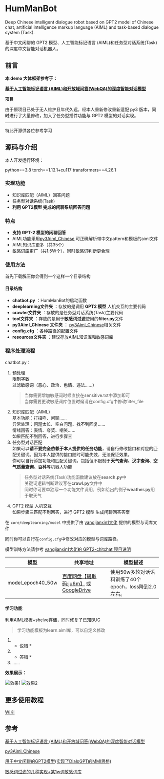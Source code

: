# HumManBot
Deep Chinese intelligent dialogue robot based on GPT2 model of Chinese chat, artificial intelligence markup language (AIML) and task-based dialogue system (Task).

基于中文闲聊的 GPT2 模型、人工智能标记语言 (AIML)和任务型对话系统(Task)的深度中文智能对话机器人。
## 前言
**本 demo 大体框架参考于：**

**[基于人工智能标记语言 (AIML)和开放域问答(WebQA)的深度智能对话模型](https://github.com/zhangbincheng1997/chatbot-aiml-webqa)**

**项目**

由于原项目已处于无人维护且年代久远，经本人重新修改重新适配 py3 版本，同时进行了大量修改，加入了任务型插件功能与 GPT2 模型的对话实现。

---
特此开源供各位参考学习

## 源码与介绍
本人开发运行环境：

python==3.8 torch==1.13.1+cu117 transformers==4.26.1

### 实现功能
+ 知识库匹配（AIML）回答问题
+ 任务型对话系统(Task)
+ **利用 GPT2模型 完成的闲聊系统回答问题**

### 特点
+ **支持 GPT-2 模型的闲聊回答**
+ AIML功能采用[py3Aiml_Chinese](https://github.com/yaleimeng/py3Aiml_Chinese),可正确解析带中文pattern和模板的aiml文件
+ AIML知识库更多（共35个）
+ [敏感词库](https://github.com/observerss/textfilter)更广（共1.5W个），同时敏感词判断更合理

### 使用方法
首先下载解压你会得到一个这样一个目录结构

#### 目录结构
+ **chatbot.py** ：HumManBot的启动函数
+ **deeplearning文件夹** ：存放的是调用 **GPT2 模型** 人机交互的主要代码
+ **crawler文件夹** ：存放的是任务型对话系统(Task)主要代码
+ **tool文件夹** ：存放的是用于**敏感词过滤**使用的**filter.py**文件
+ **py3Aiml_Chinese 文件夹** ： [py3Aiml_Chinese](https://github.com/yaleimeng/py3Aiml_Chinese)相关文件
+ **config.cfg** ：各种路径的配置文件
+ **resources文件夹** ：建议存放AIML知识库和敏感词库
  
### 程序处理流程
chatbot.py：
1. 预处理<br/>
    限制字数<br/>
     过滤敏感词（恶心、政治、色情、违法......）<br/>
    >当你需要增加敏感词时候直接在sensitive.txt中添加即可<br/>
    >当你需要更改敏感词库位置时候请在config.cfg中修改filter_file<br/>
2. 知识库匹配（AIML）<br/>
    基本功能：打招呼、闲聊......<br/>
    异常处理：问题太长、空白问题、找不到回复......<br/>
    情绪回答：表情、夸奖、嘲笑......<br/>
   如果匹配不到回答，进行步骤三
3. 任务型对话匹配<br/>
    如果可以**请不要完全依赖于本人提供的任务功能**，请自行修改接口和对应的匹配关键词。因为本人提供的接口随时可能失效，无法保证效果。<br/>
    你可以自行添加功能和匹配关键词。包括但不限制于**天气查询、汉字查询、空气质量查询、百科**等机器人功能<br/>
    >任务型对话系统(Task)功能函数建议放在**search.py**中<br/>
    >关键词逻辑判断建议写在**crawl.py**文件中<br/>
    >同时你可要单独写一个功能文件调用，例如给出的例子**weather.py**用于取天气<br/>
4. GPT2 模型 人机交互<br/>
    如果步骤三匹配不到回答，进行 GPT2 模型 生成闲聊回答答案

在 `core/deeplearning/model` 中提供了由 [yangjianxin1大佬](https://github.com/yangjianxin1/GPT2-chitchat) 提供的模型与词库文件

同时你可以自行在`config.cfg`中修改对应的模型与词库路径。

模型训练方法请参考 [yangjianxin1大佬的 GPT2-chitchat 项目说明](https://github.com/yangjianxin1/GPT2-chitchat) 

|模型 | 共享地址 |模型描述|
|---------|--------|--------|
|model_epoch40_50w | [百度网盘【提取码:ju6m】](https://pan.baidu.com/s/1iEu_-Avy-JTRsO4aJNiRiA) 或 [GoogleDrive](https://drive.google.com/drive/folders/1fJ6VuBp4wA1LSMpZgpe7Hgm9dbZT5bHS?usp=sharing) |使用50w多轮对话语料训练了40个epoch，loss降到2.0左右。|

#### 学习功能
利用AIML模板+shelve存储，同时修复了已知BUG
>学习功能模板为learn.aiml库，可以自定义修改
1. * 说错 *<br/>
2. * 答错 *<br/>
3.  ......
   
   
**效果展示：**

![效果1](https://github.com/aoguai/chatbot_aiml_task_demo/blob/main/images/1.png)
![效果2](https://github.com/aoguai/chatbot_aiml_task_demo/blob/main/images/2.png)

## 更多使用教程
[WIKI](https://github.com/aoguai/HumManBot/wiki)

## 参考

[基于人工智能标记语言 (AIML)和开放域问答(WebQA)的深度智能对话模型](https://github.com/zhangbincheng1997/chatbot-aiml-webqa)

[py3Aiml_Chinese](https://github.com/yaleimeng/py3Aiml_Chinese)

[用于中文闲聊的GPT2模型(实现了DialoGPT的MMI思想)](https://github.com/yangjianxin1/GPT2-chitchat)

[敏感词过滤的几种实现+某1w词敏感词库](https://github.com/observerss/textfilter)
